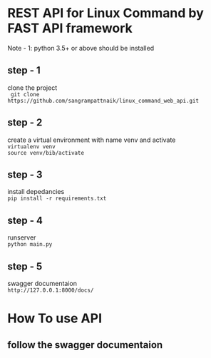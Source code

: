 # REST API for Linux Command by FAST API framework

 Note - 1: python 3.5+  or above should be installed

## step - 1
clone the project <br >
` git clone https://github.com/sangrampattnaik/linux_command_web_api.git`


## step - 2
create a virtual environment with name venv and activate <br >
`virtualenv venv` <br >
`source venv/bib/activate`


## step - 3
install depedancies <br >
`pip install -r requirements.txt`

## step - 4
runserver <br >
`python main.py`

## step - 5
swagger documentaion <br >
`http://127.0.0.1:8000/docs/`


# How To use API
## follow the swagger documentaion 